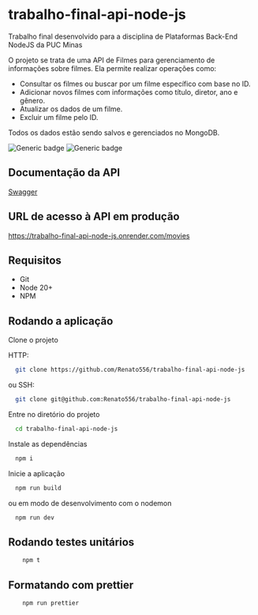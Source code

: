 # trabalho-final-api-node-js

Trabalho final desenvolvido para a disciplina de Plataformas Back-End NodeJS da PUC Minas

O projeto se trata de uma API de Filmes para gerenciamento de informações sobre filmes. Ela permite realizar operações como:

- Consultar os filmes ou buscar por um filme específico com base no ID.
- Adicionar novos filmes com informações como título, diretor, ano e gênero.
- Atualizar os dados de um filme.
- Excluir um filme pelo ID.

Todos os dados estão sendo salvos e gerenciados no MongoDB.

![Generic badge](https://img.shields.io/badge/Node-blue)
![Generic badge](https://img.shields.io/badge/mongodb-green)

## Documentação da API

[Swagger](https://trabalho-final-api-node-js.onrender.com/api-docs)

## URL de acesso à API em produção

https://trabalho-final-api-node-js.onrender.com/movies

## Requisitos

- Git
- Node 20+
- NPM

## Rodando a aplicação

Clone o projeto

HTTP:

```bash
  git clone https://github.com/Renato556/trabalho-final-api-node-js
```

ou SSH:

```bash
  git clone git@github.com:Renato556/trabalho-final-api-node-js
```

Entre no diretório do projeto

```bash
  cd trabalho-final-api-node-js
```

Instale as dependências

```bash
  npm i
```

Inicie a aplicação

```bash
  npm run build
```

ou em modo de desenvolvimento com o nodemon

```bash
  npm run dev
```

## Rodando testes unitários

```bash
    npm t
```

## Formatando com prettier

```bash
    npm run prettier
```
